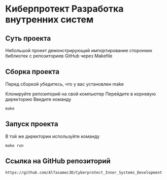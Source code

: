 # Киберпротект Разработка внутренних систем
## Суть проекта
Небольшой проект демонстрирующий импортирование сторонних библиотек с репозиториев GitHub через Makefile
## Сборка проекта
Перед сборкой убедитесь, что у вас установлен make

Клонируйте репозиторий на свой компьютер
Перейдите в корневую директорию
Введите команду

`make`

## Запуск проекта
В той же директории используйте команду

`make run`

## Ссылка на GitHub репозиторий

`https://github.com/Alfasamec3D/Cyberprotect_Inner_Systems_Development`